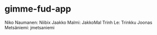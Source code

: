 # gimme-fud-app
Niko Naumanen: Niibix
Jaakko Malmi: JakkoMal
Trinh Le: Trinkku
Joonas Metsäniemi: jmetsaniemi
